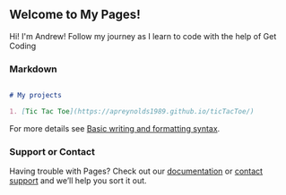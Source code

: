 ## Welcome to My Pages!


Hi! I'm Andrew! Follow my journey as I learn to code with the help of Get Coding

### Markdown

```markdown

# My projects

1. [Tic Tac Toe](https://apreynolds1989.github.io/ticTacToe/)


```

For more details see [Basic writing and formatting syntax](https://docs.github.com/en/github/writing-on-github/getting-started-with-writing-and-formatting-on-github/basic-writing-and-formatting-syntax).


### Support or Contact

Having trouble with Pages? Check out our [documentation](https://docs.github.com/categories/github-pages-basics/) or [contact support](https://support.github.com/contact) and we’ll help you sort it out.

